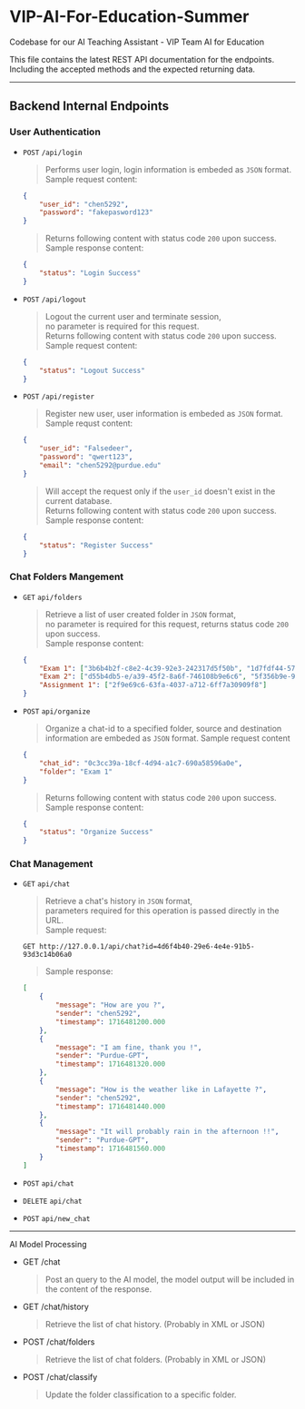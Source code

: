 # VIP-AI-For-Education-Summer
Codebase for our AI Teaching Assistant - VIP Team AI for Education

This file contains the latest REST API documentation for the endpoints.
Including the accepted methods and the expected returning data.

---

## Backend Internal Endpoints

### User Authentication

- `POST` `/api/login`

    > Performs user login, login information is embeded as `JSON` format.  
    > Sample request content:  
    ```json
    {
        "user_id": "chen5292",
        "password": "fakepasword123"
    }
    ```
    > Returns following content with status code `200` upon success.
    > Sample response content:
    ```json
    {
        "status": "Login Success"
    }
    ```

- `POST` `/api/logout`

    > Logout the current user and terminate session,   
    > no parameter is required for this request.  
    > Returns following content with status code `200` upon success.  
    > Sample request content:  
    ```json
    {
        "status": "Logout Success"
    }
    ```

- `POST` `/api/register`
    
    > Register new user, user information is embeded as `JSON` format.  
    > Sample requst content:
    ```json
    {
        "user_id": "Falsedeer",
        "password": "qwert123",
        "email": "chen5292@purdue.edu"
    }
    ```
    > Will accept the request only if the `user_id` doesn't exist in the current database.  
    > Returns following content with status code `200` upon success.
    > Sample response content:
    ```json
    {
        "status": "Register Success"
    }
    ```

### Chat Folders Mangement

- `GET` `api/folders`

    > Retrieve a list of user created folder in `JSON` format,  
    > no parameter is required for this request, returns status code `200` upon success.  
    > Sample response content:
    ```json
    {
        "Exam 1": ["3b6b4b2f-c8e2-4c39-92e3-242317d5f50b", "1d7fdf44-574a-4476-b124-4f1d896a5e6b"],
        "Exam 2": ["d55b4db5-e/a39-45f2-8a6f-746108b9e6c6", "5f356b9e-9691-4fe3-8fd8-1b70b8dc3b78"],
        "Assignment 1": ["2f9e69c6-63fa-4037-a712-6ff7a30909f8"]
    }
    ```

- `POST` `api/organize`

    > Organize a chat-id to a specified folder, 
    > source and destination information are embeded as `JSON` format.
    > Sample request content
    ```json
    {
        "chat_id": "0c3cc39a-18cf-4d94-a1c7-690a58596a0e",
        "folder": "Exam 1"
    }
    ```
    > Returns following content with status code `200` upon success.  
    > Sample response content:  
    ```json
    {
        "status": "Organize Success"
    }
    ```

### Chat Management

- `GET` `api/chat`

    > Retrieve a chat's history in `JSON` format,  
    > parameters required for this operation is passed directly in the URL.  
    > Sample request:  
    ```http
    GET http://127.0.0.1/api/chat?id=4d6f4b40-29e6-4e4e-91b5-93d3c14b06a0
    ```
    > Sample response:  
    ```json
    [
        {
            "message": "How are you ?",
            "sender": "chen5292",
            "timestamp": 1716481200.000
        },
        {
            "message": "I am fine, thank you !",
            "sender": "Purdue-GPT",
            "timestamp": 1716481320.000
        },
        {
            "message": "How is the weather like in Lafayette ?",
            "sender": "chen5292",
            "timestamp": 1716481440.000
        },
        {
            "message": "It will probably rain in the afternoon !!",
            "sender": "Purdue-GPT",
            "timestamp": 1716481560.000
        }
    ]
    ```

- `POST` `api/chat`
- `DELETE` `api/chat`
- `POST` `api/new_chat`

---

AI Model Processing
- GET /chat
    > Post an query to the AI model, the model output will be included in the content of the response.
- GET /chat/history
    > Retrieve the list of chat history. (Probably in XML or JSON)
- POST /chat/folders
    > Retrieve the list of chat folders. (Probably in XML or JSON)
- POST /chat/classify
    > Update the folder classification to a specific folder.

